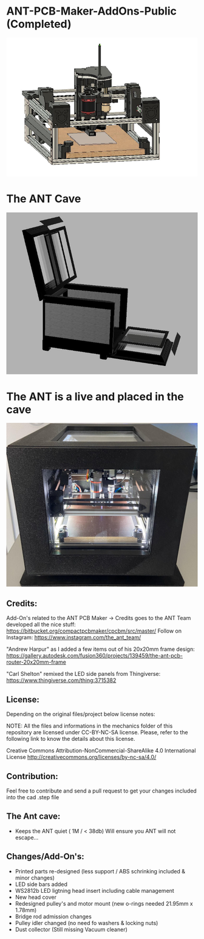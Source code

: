 # ANT-PCB-Maker-AddOns-Public (Completed)
![The Ant AddOns](Add-Ons_2.0.JPG)

# The ANT Cave
![The Case](case.JPG)

# The ANT is a live and placed in the cave
![It's alive](The_Ant.jpg)


## Credits:
Add-On's related to the ANT PCB Maker -> Credits goes to the ANT Team developed all the nice stuff:
https://bitbucket.org/compactpcbmaker/cpcbm/src/master/
Follow on Instagram: https://www.instagram.com/the_ant_team/

"Andrew Harpur" as I added a few items out of his 20x20mm frame design:
https://gallery.autodesk.com/fusion360/projects/139459/the-ant-pcb-router-20x20mm-frame

"Carl Shelton" remixed the LED side panels from Thingiverse:
https://www.thingiverse.com/thing:3715382

## License:  
Depending on the original files/project below license notes:

NOTE: All the files and informations in the mechanics folder of this repository are licensed under CC-BY-NC-SA license.
Please, refer to the following link to know the details about this license.

Creative Commons Attribution-NonCommercial-ShareAlike 4.0 International License
http://creativecommons.org/licenses/by-nc-sa/4.0/

## Contribution:
Feel free to contribute and send a pull request to get your changes included into the cad .step file


## The Ant cave:
* Keeps the ANT quiet ( 1M / < 38db) Will ensure you ANT will not escape... 


## Changes/Add-On's:
* Printed parts re-designed (less support / ABS schrinking included & minor changes)
* LED side bars added
* WS2812b LED ligtning head insert including cable management
* New head cover
* Redesigned pulley's and motor mount (new o-rings needed 21.95mm x 1.78mm)
* Bridge rod admission changes
* Pulley idler changed (no need fo washers & locking nuts)
* Dust collector (Still missing Vacuum cleaner)